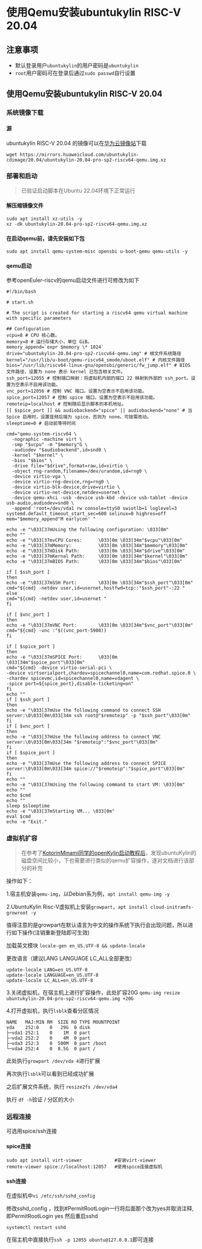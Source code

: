 # 使用Qemu安装ubuntukylin RISC-V 20.04 

## 注意事项

- 默认登录用户`ubuntukylin`的用户密码是`ubuntukylin`
- `root`用户密码可在登录后通过`sudo passwd`自行设置

## 使用Qemu安装ubuntukylin RISC-V 20.04 

### 系统镜像下载

#### 源

ubuntukylin RISC-V 20.04 的镜像可以在[华为云镜像站](https://mirrors.huaweicloud.com/ubuntukylin-cdimage/20.04/)下载
```shell
wget https://mirrors.huaweicloud.com/ubuntukylin-cdimage/20.04/ubuntukylin-20.04-pro-sp2-riscv64-qemu.img.xz
```
### 部署和启动

> 已验证启动脚本在Ubuntu 22.04环境下正常运行

#### 解压缩镜像文件

```shell
sudo apt install xz-utils -y
xz -dk ubuntukylin-20.04-pro-sp2-riscv64-qemu.img.xz
```

#### 在启动qemu前，请先安装如下包

```shell
sudo apt install qemu-system-misc opensbi u-boot-qemu qemu-utils -y
```

#### qemu启动
参考openEuler-riscv的qemu启动文件进行可修改为如下

```shell
#!/bin/bash

# start.sh

# The script is created for starting a riscv64 qemu virtual machine with specific parameters

## Configuration
vcpu=8 # CPU 核心数。
memory=8 # 运行存储大小，单位 GiB。
memory_append=`expr $memory \* 1024`
drive="ubuntukylin-20.04-pro-sp2-riscv64-qemu.img" # 根文件系统路径
kernel="/usr/lib/u-boot/qemu-riscv64_smode/uboot.elf" # 内核文件路径
bios="/usr/lib/riscv64-linux-gnu/opensbi/generic/fw_jump.elf" # BIOS 文件路径，设置为 none 表示 kernel 已包含相关文件。
ssh_port=12055 # 控制端口映射：将虚拟机内部的端口 22 映射到外部的 ssh_port。设置为空表示不启用该功能。
vnc_port=12056 # 控制 VNC 端口。设置为空表示不启用该功能。
spice_port=12057 # 控制 spice 端口。设置为空表示不启用该功能。
remoteip=localhost # 控制随后显示脚本的本机地址。
[[ $spice_port ]] && audiobackend="spice" || audiobackend="none" # 当 Spice 启用时，设置音频后端为 spice，否则为 none。可按需改动。
sleeptime=0 # 启动前等待时间

cmd="qemu-system-riscv64 \
  -nographic -machine virt \
  -smp "$vcpu" -m "$memory"G \
  -audiodev "$audiobackend",id=snd0 \
  -kernel "$kernel" \
  -bios "$bios" \
  -drive file="$drive",format=raw,id=virtio \
  -object rng-random,filename=/dev/urandom,id=rng0 \
  -device virtio-vga \
  -device virtio-rng-device,rng=rng0 \
  -device virtio-blk-device,drive=virtio \
  -device virtio-net-device,netdev=usernet \
  -device qemu-xhci -usb -device usb-kbd -device usb-tablet -device usb-audio,audiodev=snd0 \
  -append 'root=/dev/vda1 rw console=ttyS0 swiotlb=1 loglevel=3 systemd.default_timeout_start_sec=600 selinux=0 highres=off mem="$memory_append"M earlycon' "

echo -e "\033[37mUsing the following configuration: \033[0m"
echo ""
echo -e "\033[37mvCPU Cores:      \033[0m \033[34m"$vcpu"\033[0m"
echo -e "\033[37mMemory:          \033[0m \033[34m"$memory"\033[0m"
echo -e "\033[37mDisk Path:       \033[0m \033[34m"$drive"\033[0m"
echo -e "\033[37mKernal Path:     \033[0m \033[34m"$kernel"\033[0m"
echo -e "\033[37mBIOS Path:       \033[0m \033[34m"$bios"\033[0m"

if [ $ssh_port ]
then
echo -e "\033[37mSSH Port:        \033[0m \033[34m"$ssh_port"\033[0m"
cmd="${cmd} -netdev user,id=usernet,hostfwd=tcp::"$ssh_port"-:22 "
else
cmd="${cmd} -netdev user,id=usernet "
fi

if [ $vnc_port ]
then
echo -e "\033[37mVNC Port:        \033[0m \033[34m"$vnc_port"\033[0m"
cmd="${cmd} -vnc :"$((vnc_port-5900))
fi

if [ $spice_port ]
then
echo -e "\033[37mSPICE Port:      \033[0m \033[34m"$spice_port"\033[0m"
cmd="${cmd} -device virtio-serial-pci \
-device virtserialport,chardev=spicechannel0,name=com.redhat.spice.0 \
-chardev spicevmc,id=spicechannel0,name=vdagent \
-spice port=${spice_port},disable-ticketing=on"
fi
echo ""
if [ $ssh_port ]
then
echo -e "\033[37mUse the following command to connect SSH server:\0\033[0m\033[34m ssh root@"$remoteip" -p "$ssh_port"\033[0m"
fi
if [ $vnc_port ]
then
echo -e "\033[37mUse the following address to connect VNC server:\0\033[0m\033[34m "$remoteip":"$vnc_port"\033[0m"
fi
if [ $spice_port ]
then
echo -e "\033[37mUse the following address to connect SPICE server:\0\033[0m\033[34m spice://"$remoteip":"$spice_port"\033[0m"
fi
echo ""
echo -e "\033[37mUsing the following command to start VM: \033[0m"
echo ""
echo $cmd
echo ""
sleep $sleeptime
echo -e "\033[37mStarting VM... \033[0m"
eval $cmd
echo -e "Exit."
```


### 虚拟机扩容
> 在参考了[KotorinMinami同学的openKylin启动教程后](https://github.com/KotorinMinami/plct-working/tree/main/openKylin)，发现ubuntuKylin的磁盘空间比较小，下也需要进行类似的qemu扩容操作，遂对文档进行该部分的补充

操作如下：

1.宿主机安装`qemu-img`，以Debian系为例，`apt install qemu-img -y`

2.UbuntuKylin Risc-V虚拟机上安装`growpart`，`apt install cloud-initramfs-growroot -y`

值得注意的是growpart在默认语言为中文的操作系统下执行会出现问题，所以进行如下操作(注销重新登陆即可生效)

加载英文模块
`locale-gen en_US.UTF-8 && update-locale` 

更改语言（建议LANG LANGUAGE LC_ALL全部更改）
```shell
update-locale LANG=en_US.UTF-8
update-locale LANGUAGE=en_US.UTF-8
update-locale LC_ALL=en_US.UTF-8
```

3.关闭虚拟机，在宿主机上进行扩容操作，此处扩容20G
`qemu-img resize ubuntukylin-20.04-pro-sp2-riscv64-qemu.img +20G`

4.打开虚拟机，执行`lsblk`查看分区情况
```shell
NAME   MAJ:MIN RM  SIZE RO TYPE MOUNTPOINT
vda    252:0    0   29G  0 disk 
├─vda1 252:1    0    1M  0 part 
├─vda2 252:2    0    4M  0 part 
├─vda3 252:3    0  500M  0 part /boot
└─vda4 252:4    0  8.5G  0 part /

```
此处执行`growpart /dev/vda 4`进行扩展

再次执行`lsblk`可以看到已经成功扩展

之后扩展文件系统，执行 `resize2fs /dev/vda4`

执行 `df -h`验证 / 分区的大小

### 远程连接
可选用spice/ssh连接
#### spice连接
```shell
sudo apt install virt-viewer            #安装virt-viewer
remote-viewer spice://localhost:12057   #使用spice连接虚拟机
```
#### ssh连接
在虚拟机中`vi /etc/ssh/sshd_config`

修改sshd_config ，找到#PermitRootLogin一行将后面那个改为yes并取消注释,即PermitRootLogin yes 然后重启sshd

`systemctl restart sshd`

在宿主机中直接执行`ssh -p 12055 ubuntu@127.0.0.1`即可连接